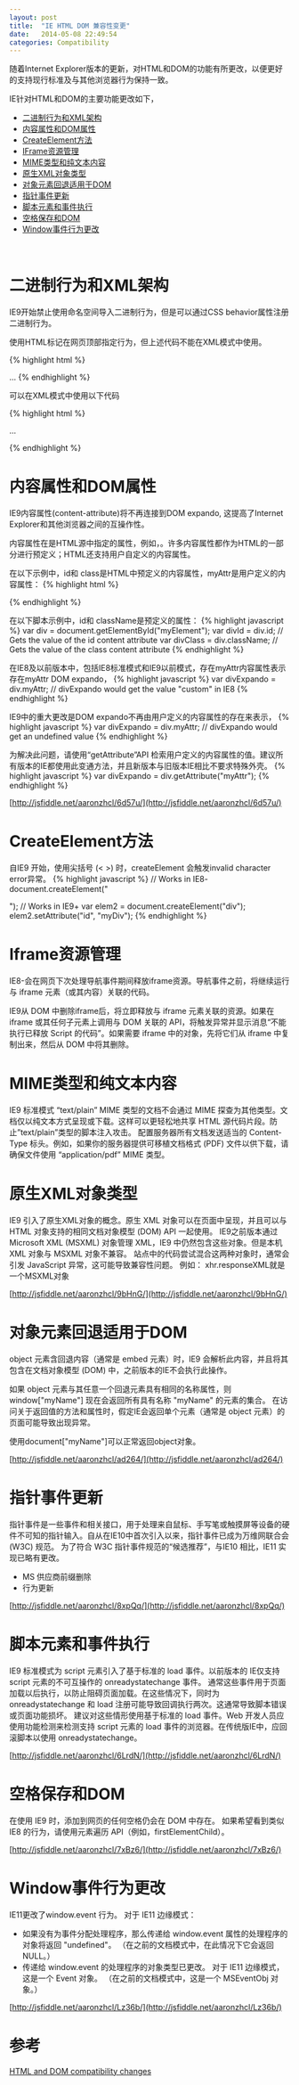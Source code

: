 ```yaml
---
layout: post
title:  "IE HTML DOM 兼容性变更"
date:   2014-05-08 22:49:54
categories: Compatibility
---
```


随着Internet Explorer版本的更新，对HTML和DOM的功能有所更改，以便更好的支持现行标准及与其他浏览器行为保持一致。
<!--more-->

IE针对HTML和DOM的主要功能更改如下，

+   [二进制行为和XML架构](#binary-behavior)
+   [内容属性和DOM属性](#content-attribute)
+   [CreateElement方法](#create-element)
+   [IFrame资源管理](#iframe-management)
+   [MIME类型和纯文本内容](#mime-plaintext)
+   [原生XML对象类型](#native-xml)
+   [对象元素回退适用于DOM](#fallback-object)
+   [指针事件更新](#pointer-event)
+   [脚本元素和事件执行](#script-event)
+   [空格保存和DOM](#space-reservation)
+   [Window事件行为更改](#window-event)

<br/>

# 二进制行为和XML架构 <a name="binary-behavior"></a>

IE9开始禁止使用命名空间导入二进制行为，但是可以通过CSS behavior属性注册二进制行为。

使用HTML标记在网页顶部指定行为，但上述代码不能在XML模式中使用。

{% highlight html %}
<html xmlns:myNamespace>
  <?import namespace="myNamespace" implementation = "my.htc">
  ...
  <myNamespace:calendar/>
{% endhighlight %}

可以在XML模式中使用以下代码

{% highlight html %}
<style>
.calendar {
  -ms-behavior: url(my.htc);
}
</style>
...
<div class="calendar"></div>
{% endhighlight %}

# 内容属性和DOM属性 <a name="content-attribute"></a>

IE9内容属性(content-attribute)将不再连接到DOM expando, 这提高了Internet Explorer和其他浏览器之间的互操作性。

内容属性在是HTML源中指定的属性，例如，<element attribute1="value" attribute2="value">。许多内容属性都作为HTML的一部分进行预定义；HTML还支持用户自定义的内容属性。

在以下示例中，id和 class是HTML中预定义的内容属性，myAttr是用户定义的内容属性：
{% highlight html %}
<div id="myElement" class="b" myAttr="custom"></div>
{% endhighlight %}

在以下脚本示例中，id和 className是预定义的属性： 
{% highlight javascript %}
var div = document.getElementById("myElement");
var divId = div.id; // Gets the value of the id content attribute
var divClass = div.className; // Gets the value of the class content attribute
{% endhighlight %}

在IE8及以前版本中，包括IE8标准模式和IE9以前模式，存在myAttr内容属性表示存在myAttr DOM expando，
{% highlight javascript %}
var divExpando = div.myAttr; // divExpando would get the value "custom" in IE8
{% endhighlight %}

IE9中的重大更改是DOM expando不再由用户定义的内容属性的存在来表示，
{% highlight javascript %}
var divExpando = div.myAttr; // divExpando would get an undefined value
{% endhighlight %}

为解决此问题，请使用“getAttribute”API 检索用户定义的内容属性的值。建议所有版本的IE都使用此变通方法，并且新版本与旧版本IE相比不要求特殊外壳。 
{% highlight javascript %}
var divExpando = div.getAttribute("myAttr");
{% endhighlight %}

[http://jsfiddle.net/aaronzhcl/6d57u/](http://jsfiddle.net/aaronzhcl/6d57u/)

# CreateElement方法 <a name="create-element"></a>

自IE9 开始，使用尖括号 (< >) 时，createElement 会触发invalid character error异常。
{% highlight javascript %}
 // Works in IE8-
 document.createElement("<div id='myDiv'>");
 // Works in IE9+
 var elem2 = document.createElement("div");
 elem2.setAttribute("id", "myDiv");
{% endhighlight %}

# Iframe资源管理 <a name="iframe-management"></a>

IE8-会在网页下次处理导航事件期间释放iframe资源。导航事件之前，将继续运行与 iframe 元素（或其内容）关联的代码。

IE9从 DOM 中删除iframe后，将立即释放与 iframe 元素关联的资源。如果在 iframe 或其任何子元素上调用与 DOM 关联的 API，将触发异常并显示消息“不能执行已释放 Script 的代码”。如果需要 iframe 中的对象，先将它们从 iframe 中复制出来，然后从 DOM 中将其删除。 

# MIME类型和纯文本内容 <a name="mime-plaintext"></a>

IE9 标准模式 “text/plain” MIME 类型的文档不会通过 MIME 探查为其他类型。文档仅以纯文本方式呈现或下载。这样可以更轻松地共享 HTML 源代码片段。防止”text/plain”类型的脚本注入攻击。 配置服务器所有文档发送适当的 Content-Type 标头。例如，如果你的服务器提供可移植文档格式 (PDF) 文件以供下载，请确保文件使用 “application/pdf” MIME 类型。

# 原生XML对象类型 <a name="native-xml"></a>

IE9 引入了原生XML对象的概念。原生 XML 对象可以在页面中呈现，并且可以与 HTML 对象支持的相同文档对象模型 (DOM) API 一起使用。 
IE9之前版本通过 Microsoft XML (MSXML) 对象管理 XML，IE9 中仍然包含这些对象。但是本机 XML 对象与 MSXML 对象不兼容。
站点中的代码尝试混合这两种对象时，通常会引发 JavaScript 异常，这可能导致兼容性问题。
例如： xhr.responseXML就是一个MSXML对象

[http://jsfiddle.net/aaronzhcl/9bHnG/](http://jsfiddle.net/aaronzhcl/9bHnG/)

# 对象元素回退适用于DOM <a name="fallback-object"></a>

object 元素含回退内容（通常是 embed 元素）时，IE9 会解析此内容，并且将其包含在文档对象模型 (DOM) 中，之前版本的IE不会执行此操作。

如果 object 元素与其任意一个回退元素具有相同的名称属性，则 window["myName"] 现在会返回所有具有名称 "myName" 的元素的集合。 
在访问关于返回值的方法和属性时，假定IE会返回单个元素（通常是 object 元素）的页面可能导致出现异常。

使用document["myName"]可以正常返回object对象。

[http://jsfiddle.net/aaronzhcl/ad264/](http://jsfiddle.net/aaronzhcl/ad264/)

# 指针事件更新 <a name="pointer-events"></a>

指针事件是一些事件和相关接口，用于处理来自鼠标、手写笔或触摸屏等设备的硬件不可知的指针输入。自从在IE10中首次引入以来，指针事件已成为万维网联合会 (W3C) 规范。
为了符合 W3C 指针事件规范的“候选推荐”，与IE10 相比，IE11 实现已略有更改。

+   MS 供应商前缀删除
+   行为更新

[http://jsfiddle.net/aaronzhcl/8xpQq/](http://jsfiddle.net/aaronzhcl/8xpQq/)

# 脚本元素和事件执行 <a name="script-event"></a>

IE9 标准模式为 script 元素引入了基于标准的 load 事件。以前版本的 IE仅支持 script 元素的不可互操作的 onreadystatechange 事件。
通常这些事件用于页面加载以后执行，以防止阻碍页面加载。在这些情况下，同时为 onreadystatechange 和 load 注册可能导致回调执行两次。这通常导致脚本错误或页面功能损坏。 
建议对这些情形使用基于标准的 load 事件。Web 开发人员应使用功能检测来检测支持 script 元素的 load 事件的浏览器。在传统版IE中，应回滚脚本以使用 onreadystatechange。 

[http://jsfiddle.net/aaronzhcl/6LrdN/](http://jsfiddle.net/aaronzhcl/6LrdN/)

# 空格保存和DOM <a name="space-reservation"></a>

在使用 IE9 时，添加到网页的任何空格仍会在 DOM 中存在。
如果希望看到类似 IE8 的行为，请使用元素遍历 API（例如，firstElementChild）。

[http://jsfiddle.net/aaronzhcl/7xBz6/](http://jsfiddle.net/aaronzhcl/7xBz6/)

# Window事件行为更改 <a name="window-event"></a>

IE11更改了window.event 行为。 对于 IE11 边缘模式：

+   如果没有为事件分配处理程序，那么传递给 window.event 属性的处理程序的对象将返回 "undefined"。 （在之前的文档模式中，在此情况下它会返回 NULL。） 
+   传递给 window.event 的处理程序的对象类型已更改。 对于 IE11 边缘模式，这是一个 Event 对象。 （在之前的文档模式中，这是一个 MSEventObj 对象。） 

[http://jsfiddle.net/aaronzhcl/Lz36b/](http://jsfiddle.net/aaronzhcl/Lz36b/)

# 参考
[HTML and DOM compatibility changes](http://msdn.microsoft.com/en-us/library/ie/dn467850%28v=vs.85%29.aspx)